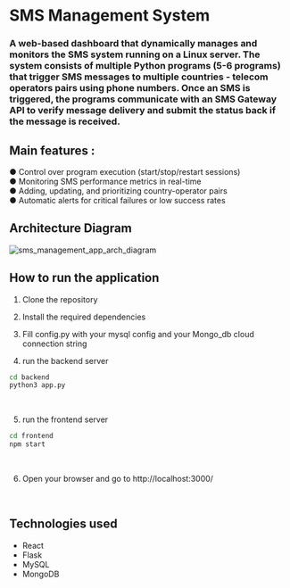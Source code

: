 # SMS Management System

### A web-based dashboard that dynamically manages and monitors the SMS system running on a Linux server. The system consists of multiple Python programs (5-6 programs) that trigger SMS messages to multiple countries - telecom operators pairs using phone numbers. Once an SMS is triggered, the programs communicate with an SMS Gateway API to verify message delivery and submit the status back if the message is received.

## Main features :
● Control over program execution (start/stop/restart sessions)<br>
● Monitoring SMS performance metrics in real-time<br>
● Adding, updating, and prioritizing country-operator pairs<br>
● Automatic alerts for critical failures or low success rates<br>

## Architecture Diagram
![sms_management_app_arch_diagram](https://github.com/user-attachments/assets/bf694a5b-2a53-4d91-843f-98fcee26f79d)


## How to run the application
1. Clone the repository<br>
2. Install the required dependencies<br>
3. Fill config.py with your mysql config and your Mongo_db cloud connection string<br>

4. run the backend server
```bash
cd backend
python3 app.py
```
<br>

5. run the frontend server
```bash
cd frontend
npm start
```
<br>

6. Open your browser and go to http://localhost:3000/
<br>

## Technologies used
- React<br>
- Flask<br>
- MySQL<br>
- MongoDB<br>

